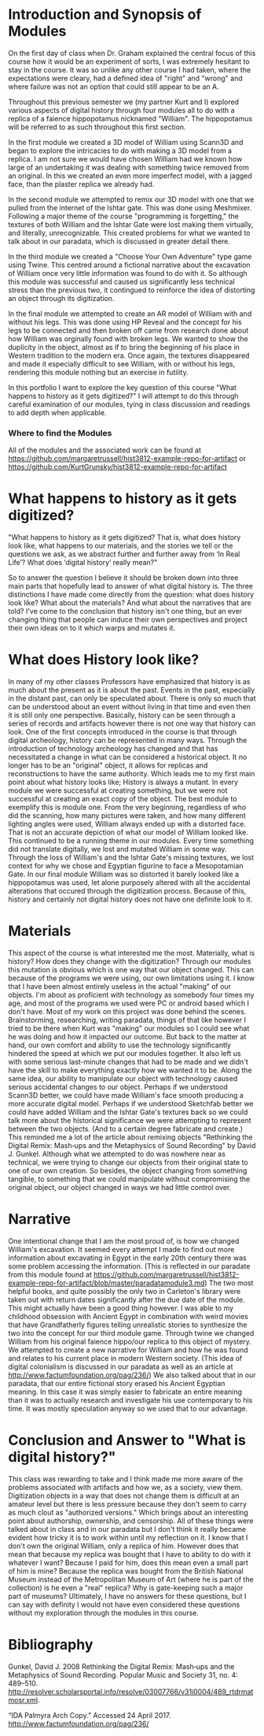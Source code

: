 # Introduction and Synopsis of Modules

On the first day of class when Dr. Graham explained the central focus of this course how it would be an experiment of sorts, I was extremely hesitant to stay in the course. It was so unlike any other course I had taken, where the expectations were cleary, had a defined idea of "right" and "wrong" and where failure was not an option that could still appear to be an A. 

Throughout this previous semester we (my partner Kurt and I) explored various aspects of digital history through four modules all to do with a replica of a faience hippopotamus nicknamed "William". The hippopotamus will be referred to as such throughout this first section. 

In the first module we created a 3D model of William using Scann3D and began to explore the intricacies to do with making a 3D model from a replica. I am not sure we would have chosen William had we known how large of an undertaking it was dealing with something twice removed from an original. In this we created an even more imperfect model, with a jagged face, than the plaster replica we already had.

In the second module we attempted to remix our 3D model with one that we pulled from the internet of the Ishtar gate. This was done using Meshmixer. Following a major theme of the course "programming is forgetting," the textures of both William and the Ishtar Gate were lost making them virtually, and literally, unrecognizable. This created problems for what we wanted to talk about in our paradata, which is discussed in greater detail there.

In the third module we created a "Choose Your Own Adventure" type game using Twine. This centred around a fictional narrative about the excavation of William once very little information was found to do with it. So although this module was successful and caused us significantly less technical stress than the previous two, it contingued to reinforce the idea of distorting an object through its digitization.

In the final module we attempted to create an AR model of William with and without his legs. This was done using HP Reveal and the concept for his legs to be connected and then broken off came from research done about how William was orginally found with broken legs. We wanted to show the duplicity in the object, almost as if to bring the beginning of his place in Western tradition to the modern era. Once again, the textures disappeared and made it especially difficult to see William, with or without his legs, rendering this module nothing but an exercise in futility.

In this portfolio I want to explore the key question of this course "What happens to history as it gets digitized?" I will attempt to do this through careful examination of our modules, tying in class discussion and readings to add depth when applicable.

### Where to find the Modules
All of the modules and the associated work can be found at https://github.com/margaretrussell/hist3812-example-repo-for-artifact or https://github.com/KurtGrunsky/hist3812-example-repo-for-artifact

# What happens to history as it gets digitized?

"What happens to history as it gets digitized? That is, what does history look like, what happens to our materials, and the stories we tell or the questions we ask, as we abstract further and further away from ‘In Real Life’? What does ‘digital history’ really mean?"

So to answer the question I believe it should be broken down into three main parts that hopefully lead to answer of what digital history is. The three distinctions I have made come directly from the question: what does history look like? What about the materials? And what about the narratives that are told? I've come to the conclusion that history isn't one thing, but an ever changing thing that people can induce their own perspectives and project their own ideas on to it which warps and mutates it. 

# What does History look like?
In many of my other classes Professors have emphasized that history is as much about the present as it is about the past. Events in the past, especially in the distant past, can only be speculated about. There is only so much that can be understood about an event without living in that time and even then it is still only one perspective. Basically, history can be seen through a series of records and artifacts however there is not one way that history can look. One of the first concepts introduced in the course is that through digital archeology, history can be represented in many ways. Through the introduction of technology archeology has changed and that has necessitated a change in what can be considered a historical object. It no longer has to be an "original" object, it allows for replicas and reconstructions to have the same authority. Which leads me to my first main point about what history looks like; History is always a mutant. 
In every module we were successful at creating something, but we were not successful at creating an exact copy of the object. The best module to exemplify this is module one. From the very beginning, regardless of who did the scanning, how many pictures were taken, and how many different lighting angles were used, William always ended up with a distorted face. That is not an accurate depiction of what our model of William looked like. This continued to be a running theme in our modules. Every time something did not translate digitally, we lost and mutated William in some way. Through the loss of William's and the Ishtar Gate's missing textures, we lost context for why we chose and Egyptian figurine to face a Mesopotamian Gate. In our final module William was so distorted it barely looked like a hippopotamus was used, let alone purposely altered with all the accidental alterations that occured through the digitization process. Because of this, history and certainly not digital history does not have one definite look to it. 

# Materials
This aspect of the course is what interested me the most. Materially, what is history? How does they change with the digitization? Through our modules this mutation is obvious which is one way that our object changed. This can because of the programs we were using, our own limitations using it. I know that I have been almost entirely useless in the actual "making" of our objects. I'm about as proficient with technology as somebody four times my age, and most of the programs we used were PC or android based which I don't have. Most of my work on this project was done behind the scenes. Brainstorming, researching, writing paradata, things of that like however I tried to be there when Kurt was "making" our modules so I could see what he was doing and how it impacted our outcome. But back to the matter at hand, our own comfort and ability to use the technology significantly hindered the speed at which we put our modules together. It also left us with some serious last-minute changes that had to be made and we didn't have the skill to make everything exactly how we wanted it to be. Along the same idea, our ability to manipulate our object with technology caused serious accidental changes to our object. Perhaps if we understood Scann3D better, we could have made William's face smooth producing a more accurate digital model. Perhaps if we understood Sketchfab better we could have added William and the Ishtar Gate's textures back so we could talk more about the historical significance we were attempting to represent between the two objects. (And to a certain degree fabricate and create.) This reminded me a lot of the article about remixing objects "Rethinking the Digital Remix: Mash‐ups and the Metaphysics of Sound Recording" by David J. Gunkel. Although what we attempted to do was nowhere near as technical, we were trying to change our objects from their original state to one of our own creation. So besides, the object changing from something tangible, to something that we could manipulate without compromising the original object, our object changed in ways we had little control over. 

# Narrative
One intentional change that I am the most proud of, is how we changed William's excavation. It seemed every attempt I made to find out more information about excavating in Egypt in the early 20th century there was some problem accessing the information. (This is reflected in our paradate from this module found at https://github.com/margaretrussell/hist3812-example-repo-for-artifact/blob/master/paradatamodule3.md) The two most helpful books, and quite possibly the only two in Carleton's library were taken out with return dates significantly after the due date of the module. This might actually have been a good thing however. I was able to my childhood obsession with Ancient Egypt in combination with weird movies that have Grandfatherly figures telling unrealistic stories to synthesize the two into the concept for our third module game. Through twine we changed William from his original faience hippo/our replica to this object of mystery. We attempted to create a new narrative for William and how he was found and relates to his current place in modern Western society. (This idea of digital colonialism is discussed in our paradata as well as an article at http://www.factumfoundation.org/pag/236/) We also talked about that in our paradata, that our entire fictional story erased his Ancient Egyptian meaning. In this case it was simply easier to fabricate an entire meaning than it was to actually research and investigate his use contemporary to his time. It was mostly speculation anyway so we used that to our advantage. 

# Conclusion and Answer to "What is digital history?"

This class was rewarding to take and I think made me more aware of the problems associated with artifacts and how we, as a society, view them. Digitization objects in a way that does not change them is difficult at an amateur level but there is less pressure because they don't seem to carry as much clout as "authorized versions." Which brings about an interesting point about authorship, ownership, and censorship. All of these things were talked about in class and in our paradata but I don't think it really became evident how tricky it is to work within until my reflection on it. I know that I don't own the original William, only a replica of him. However does that mean that because my replica was bought that I have to ability to do with it whatever I want? Because I paid for him, does this mean even a small part of him is mine? Because the replica was bought from the British National Museum instead of the Metropolitan Museum of Art (where he is part of the collection) is he even a "real" replica? Why is gate-keeping such a major part of museums? Ultimately, I have no answers for these questions, but I can say with definity I would not have even considered these questions without my exploration through the modules in this course. 

# Bibliography

Gunkel, David J. 2008 Rethinking the Digital Remix: Mash‐ups and the Metaphysics of Sound Recording. Popular Music and Society 31, no. 4: 489–510. http://resolver.scholarsportal.info/resolve/03007766/v31i0004/489_rtdrmatmosr.xml.

 “IDA Palmyra Arch Copy.” Accessed 24 April 2017. http://www.factumfoundation.org/pag/236/

